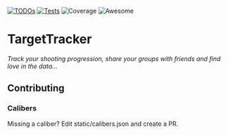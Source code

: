 
[![TODOs](https://github.com/pxtimes3/targettracker/actions/workflows/todo-to-issues.yml/badge.svg)](https://github.com/pxtimes3/targettracker/actions/workflows/todo-to-issues.yml) [![Tests](https://github.com/pxtimes3/targettracker/actions/workflows/test.yml/badge.svg)](https://github.com/pxtimes3/targettracker/actions/workflows/test.yml) ![Coverage](https://img.shields.io/endpoint?url=https://gist.githubusercontent.com/pxtimes3/98db29cf88c66c9094372d748c698c85/raw/coverage.json) ![Awesome](https://img.shields.io/badge/Awesome%3F-Yes!-green)

# TargetTracker
*Track your shooting progression, share your groups with friends and find love in the data...*


## Contributing

### Calibers
Missing a caliber? Edit static/calibers.json and create a PR.

